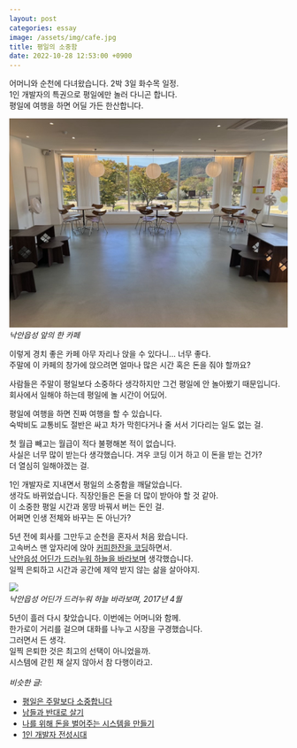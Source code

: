 ```yaml
---
layout: post
categories: essay
image: /assets/img/cafe.jpg
title: 평일의 소중함
date: 2022-10-28 12:53:00 +0900
---
```


어머니와 순천에 다녀왔습니다. 2박 3일 화수목 일정.  
1인 개발자의 특권으로 평일에만 놀러 다니곤 합니다.  
평일에 여행을 하면 어딜 가든 한산합니다.

![](/assets/img/cafe.jpg)  
*낙안읍성 앞의 한 카페*

이렇게 경치 좋은 카페 아무 자리나 앉을 수 있다니... 너무 좋다.  
주말에 이 카페의 창가에 앉으려면 얼마나 많은 시간 혹은 돈을 줘야 할까요?

사람들은 주말이 평일보다 소중하다 생각하지만 그건 평일에 안 놀아봤기 때문입니다.  
회사에서 일해야 하는데 평일에 놀 시간이 어딨어.  

평일에 여행을 하면 진짜 여행을 할 수 있습니다.  
숙박비도 교통비도 절반은 싸고 차가 막힌다거나 줄 서서 기다리는 일도 없는 걸.

첫 월급 빼고는 월급이 적다 불평해본 적이 없습니다.  
사실은 너무 많이 받는다 생각했습니다. 겨우 코딩 이거 하고 이 돈을 받는 건가?  
더 열심히 일해야겠는 걸.

1인 개발자로 지내면서 평일의 소중함을 깨달았습니다.  
생각도 바뀌었습니다. 직장인들은 돈을 더 많이 받아야 할 것 같아.  
이 소중한 평일 시간과 몽땅 바꿔서 버는 돈인 걸.  
어쩌면 인생 전체와 바꾸는 돈 아닌가?

5년 전에 회사를 그만두고 순천을 혼자서 처음 왔습니다.  
고속버스 맨 앞자리에 앉아 [커피한잔을 코딩](https://withcoffee.app/)하면서.  
[낙안읍성 어딘가 드러누워 하늘을 바라보며](https://brunch.co.kr/@buildingking/29) 생각했습니다.  
일찍 은퇴하고 시간과 공간에 제약 받지 않는 삶을 살아야지.

![](https://t1.daumcdn.net/thumb/R1280x0.fjpg/?fname=http://t1.daumcdn.net/brunch/service/user/8eGH/image/f74_L65jpjARWtWpl-fmeE_z6qU.jpg)  
*낙안읍성 어딘가 드러누워 하늘 바라보며, 2017년 4월*

5년이 흘러 다시 찾았습니다. 이번에는 어머니와 함께.  
한가로이 거리를 걸으며 대화를 나누고 시장을 구경했습니다.  
그러면서 든 생각.  
일찍 은퇴한 것은 최고의 선택이 아니었을까.  
시스템에 갇힌 채 살지 않아서 참 다행이라고.
<br>
<br>
*비슷한 글:*
* [평일은 주말보다 소중합니다](https://brunch.co.kr/@buildingking/29)
* [남들과 반대로 살기](https://brunch.co.kr/@buildingking/87)
* [나를 위해 돈을 벌어주는 시스템을 만들기](https://brunch.co.kr/@buildingking/26)
* [1인 개발자 전성시대](/essay/2022/09/14/successful-developer.html)
